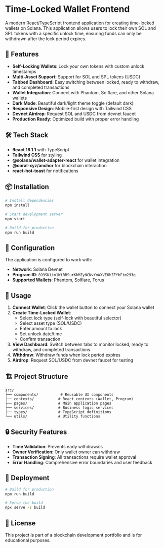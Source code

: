 # Time-Locked Wallet Frontend

A modern React/TypeScript frontend application for creating time-locked wallets on Solana. This application allows users to lock their own SOL and SPL tokens with a specific unlock time, ensuring funds can only be withdrawn after the lock period expires.

## 🚀 Features

- **Self-Locking Wallets**: Lock your own tokens with custom unlock timestamps
- **Multi-Asset Support**: Support for SOL and SPL tokens (USDC)
- **Tabbed Dashboard**: Easy switching between locked, ready to withdraw, and completed transactions
- **Wallet Integration**: Connect with Phantom, Solflare, and other Solana wallets
- **Dark Mode**: Beautiful dark/light theme toggle (default dark)
- **Responsive Design**: Mobile-first design with Tailwind CSS
- **Devnet Airdrop**: Request SOL and USDC from devnet faucet
- **Production Ready**: Optimized build with proper error handling

## 🛠 Tech Stack

- **React 19.1.1** with TypeScript
- **Tailwind CSS** for styling
- **@solana/wallet-adapter-react** for wallet integration
- **@coral-xyz/anchor** for blockchain interaction
- **react-hot-toast** for notifications

## 📦 Installation

```bash
# Install dependencies
npm install

# Start development server
npm start

# Build for production
npm run build
```

## 🔧 Configuration

The application is configured to work with:
- **Network**: Solana Devnet
- **Program ID**: `899SKikn1WiRBSurKhMZyNCNvYmWXVE6hZFYbFim293g`
- **Supported Wallets**: Phantom, Solflare, Torus

## 📱 Usage

1. **Connect Wallet**: Click the wallet button to connect your Solana wallet
2. **Create Time-Locked Wallet**: 
   - Select lock type (self-lock with beautiful selector)
   - Select asset type (SOL/USDC)
   - Enter amount to lock
   - Set unlock date/time
   - Confirm transaction
3. **View Dashboard**: Switch between tabs to monitor locked, ready to withdraw, and completed transactions
4. **Withdraw**: Withdraw funds when lock period expires
5. **Airdrop**: Request SOL/USDC from devnet faucet for testing

## 🏗 Project Structure

```
src/
├── components/          # Reusable UI components
├── contexts/           # React contexts (Wallet, Program)
├── pages/              # Main application pages
├── services/           # Business logic services
├── types/              # TypeScript definitions
└── utils/              # Utility functions
```

## 🔒 Security Features

- **Time Validation**: Prevents early withdrawals
- **Owner Verification**: Only wallet owner can withdraw
- **Transaction Signing**: All transactions require wallet approval
- **Error Handling**: Comprehensive error boundaries and user feedback

## 🚀 Deployment

```bash
# Build for production
npm run build

# Serve the build
npx serve -s build
```

## 📄 License

This project is part of a blockchain development portfolio and is for educational purposes.
